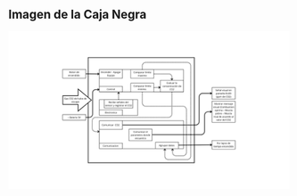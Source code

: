 <h2>Imagen de la Caja Negra</h2>

<p align="center">
  <img src="../imagenes/Caja_negra/Control.png" alt="Caja Negra" width="1000"/>
</p>
